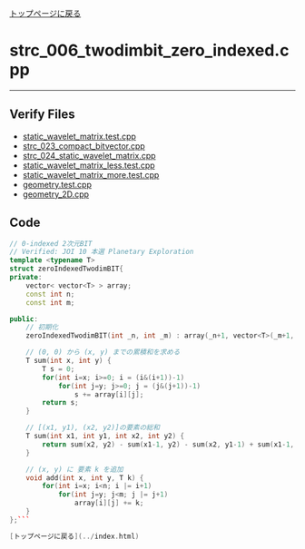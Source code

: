[トップページに戻る](../index.html)

# strc\_006\_twodimbit\_zero\_indexed.cpp
---

## Verify Files
* [static\_wavelet\_matrix.test.cpp](../verified/static_wavelet_matrix.test.cpp)
* [strc\_023\_compact\_bitvector.cpp](../verified/strc_023_compact_bitvector.cpp)
* [strc\_024\_static\_wavelet\_matrix.cpp](../verified/strc_024_static_wavelet_matrix.cpp)
* [static\_wavelet\_matrix\_less.test.cpp](../verified/static_wavelet_matrix_less.test.cpp)
* [static\_wavelet\_matrix\_more.test.cpp](../verified/static_wavelet_matrix_more.test.cpp)
* [geometry.test.cpp](../verified/geometry.test.cpp)
* [geometry\_2D.cpp](../verified/geometry_2D.cpp)

## Code

```cpp
// 0-indexed 2次元BIT
// Verified: JOI 10 本選 Planetary Exploration
template <typename T>
struct zeroIndexedTwodimBIT{
private:
    vector< vector<T> > array;
    const int n;
    const int m;

public:
    // 初期化
    zeroIndexedTwodimBIT(int _n, int _m) : array(_n+1, vector<T>(_m+1, 0)), n(_n), m(_m) {}

    // (0, 0) から (x, y) までの累積和を求める
    T sum(int x, int y) {
        T s = 0;
        for(int i=x; i>=0; i = (i&(i+1))-1)
            for(int j=y; j>=0; j = (j&(j+1))-1)
                s += array[i][j];
        return s;
    }

    // [(x1, y1), (x2, y2)]の要素の総和
    T sum(int x1, int y1, int x2, int y2) {
        return sum(x2, y2) - sum(x1-1, y2) - sum(x2, y1-1) + sum(x1-1, y1-1);
    }

    // (x, y) に 要素 k を追加
    void add(int x, int y, T k) {
        for(int i=x; i<n; i |= i+1)
            for(int j=y; j<m; j |= j+1)
                array[i][j] += k;
    }
};```

[トップページに戻る](../index.html)
